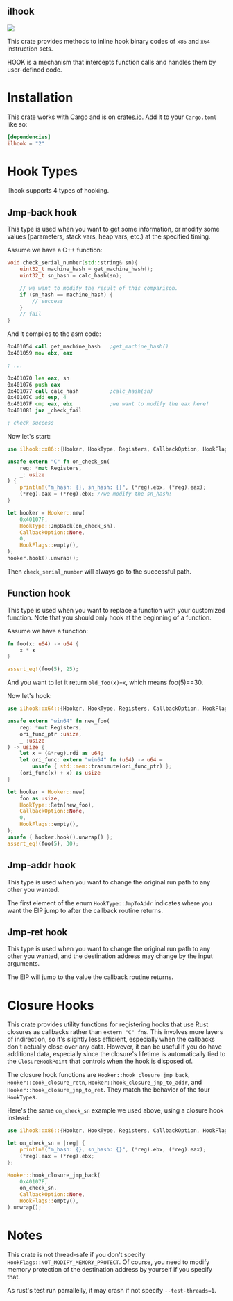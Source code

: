ilhook
----

[![](http://meritbadge.herokuapp.com/ilhook)](https://crates.io/crates/ilhook)

This crate provides methods to inline hook binary codes of `x86` and `x64` instruction sets.

HOOK is a mechanism that intercepts function calls and handles them by user-defined code.

# Installation

This crate works with Cargo and is on
[crates.io](https://crates.io/crates/ilhook). Add it to your `Cargo.toml`
like so:

```toml
[dependencies]
ilhook = "2"
```

# Hook Types

Ilhook supports 4 types of hooking.

## Jmp-back hook

This type is used when you want to get some information, or modify some values
(parameters, stack vars, heap vars, etc.) at the specified timing.

Assume we have a C++ function:

```cpp
void check_serial_number(std::string& sn){
    uint32_t machine_hash = get_machine_hash();
    uint32_t sn_hash = calc_hash(sn);

    // we want to modify the result of this comparison.
    if (sn_hash == machine_hash) {
        // success
    }
    // fail
}
```

And it compiles to the asm code:

```asm
0x401054 call get_machine_hash   ;get_machine_hash()
0x401059 mov ebx, eax

; ...

0x401070 lea eax, sn
0x401076 push eax
0x401077 call calc_hash          ;calc_hash(sn)
0x40107C add esp, 4
0x40107F cmp eax, ebx            ;we want to modify the eax here!
0x401081 jnz _check_fail

; check_success
```

Now let's start:

```rust
use ilhook::x86::{Hooker, HookType, Registers, CallbackOption, HookFlags};

unsafe extern "C" fn on_check_sn(
    reg: *mut Registers,
    _: usize
) {
    println!("m_hash: {}, sn_hash: {}", (*reg).ebx, (*reg).eax);
    (*reg).eax = (*reg).ebx; //we modify the sn_hash!
}

let hooker = Hooker::new(
    0x40107F,
    HookType::JmpBack(on_check_sn),
    CallbackOption::None,
    0,
    HookFlags::empty(),
);
hooker.hook().unwrap();
```

Then `check_serial_number` will always go to the successful path.

## Function hook

This type is used when you want to replace a function with your customized
function. Note that you should only hook at the beginning of a function.

Assume we have a function:

```rust
fn foo(x: u64) -> u64 {
    x * x
}

assert_eq!(foo(5), 25);
```

And you want to let it return `old_foo(x)+x`, which means foo(5)==30.

Now let's hook:

```rust
use ilhook::x64::{Hooker, HookType, Registers, CallbackOption, HookFlags};

unsafe extern "win64" fn new_foo(
    reg: *mut Registers,
    ori_func_ptr :usize,
    _ :usize
) -> usize {
    let x = (&*reg).rdi as u64;
    let ori_func: extern "win64" fn (u64) -> u64 =
        unsafe { std::mem::transmute(ori_func_ptr) };
    (ori_func(x) + x) as usize
}

let hooker = Hooker::new(
    foo as usize,
    HookType::Retn(new_foo),
    CallbackOption::None,
    0,
    HookFlags::empty(),
);
unsafe { hooker.hook().unwrap() };
assert_eq!(foo(5), 30);
```

## Jmp-addr hook

This type is used when you want to change the original run path to any other you wanted.

The first element of the enum `HookType::JmpToAddr` indicates where you want the EIP jump
to after the callback routine returns.

## Jmp-ret hook

This type is used when you want to change the original run path to any other you wanted, and
the destination address may change by the input arguments.

The EIP will jump to the value the callback routine returns.

# Closure Hooks

This crate provides utility functions for registering hooks that use Rust
closures as callbacks rather than `extern "C" fn`s. This involves more layers of
indirection, so it's slightly less efficient, especially when the callbacks
don't actually close over any data. However, it can be useful if you do have
additional data, especially since the closure's lifetime is automatically tied
to the `ClosureHookPoint` that controls when the hook is disposed of.

The closure hook functions are `Hooker::hook_closure_jmp_back`,
`Hooker::cook_closure_retn`, `Hooker::hook_closure_jmp_to_addr`, and
`Hooker::hook_closure_jmp_to_ret`. They match the behavior of the four
`HookType`s.

Here's the same `on_check_sn` example we used above, using a closure hook
instead:

```rust
use ilhook::x86::{Hooker, HookType, Registers, CallbackOption, HookFlags};

let on_check_sn = |reg| {
    println!("m_hash: {}, sn_hash: {}", (*reg).ebx, (*reg).eax);
    (*reg).eax = (*reg).ebx;
};

Hooker::hook_closure_jmp_back(
    0x40107F,
    on_check_sn,
    CallbackOption::None,
    HookFlags::empty(),
).unwrap();
```

# Notes

This crate is not thread-safe if you don't specify `HookFlags::NOT_MODIFY_MEMORY_PROTECT`. Of course,
you need to modify memory protection of the destination address by yourself if you specify that.

As rust's test run parrallelly, it may crash if not specify `--test-threads=1`.
